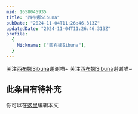 ```yaml
---
mid: 1658045935
title: "西布娜Sibuna"
pubDate: "2024-11-04T11:26:46.313Z"
updatedDate: "2024-11-04T11:26:46.313Z"
profile:
  {
    Nickname: ["西布娜Sibuna"],
  }
---
```


关注[西布娜Sibuna](https://space.bilibili.com/1658045935)谢谢喵~ 关注[西布娜Sibuna](https://space.bilibili.com/1658045935)谢谢喵~

## 此条目有待补充
你可以在[这里](https://github.com/Yuhanawa/VTuber.ICU/edit/master/src/content/v/西布娜Sibuna/index.md)编辑本文
